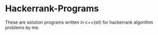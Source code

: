 # Hackerrank-Programs
These are solution programs written in c++(stl) for hackerrank algorithm problems by me.
